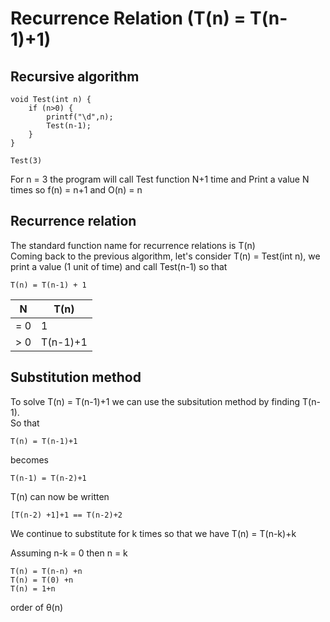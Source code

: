 # Recurrence Relation (T(n) = T(n-1)+1)

## Recursive algorithm
```
void Test(int n) {
    if (n>0) {
        printf("\d",n);
        Test(n-1);
    }
}

Test(3)
```
For n = 3 the program will call Test function N+1 time and Print a value N times
so f(n) = n+1 and O(n) = n

## Recurrence relation
The standard function name for recurrence relations is T(n)  
Coming back to the previous algorithm, let's consider T(n) = Test(int n), we print a value (1 unit of time) and call Test(n-1) so that
```
T(n) = T(n-1) + 1
```

| N   | T(n)    |
| --- | --------|
| = 0 | 1       |
| > 0 | T(n-1)+1|


## Substitution method

To solve T(n) = T(n-1)+1 we can use the subsitution method by finding T(n-1).  
So that
```  
T(n) = T(n-1)+1
```
becomes
```
T(n-1) = T(n-2)+1
```
T(n) can now be written
```
[T(n-2) +1]+1 == T(n-2)+2
```
We continue to substitute for k times so that we have T(n) = T(n-k)+k

Assuming n-k = 0 then n = k
```
T(n) = T(n-n) +n
T(n) = T(0) +n
T(n) = 1+n
```
order of θ(n)